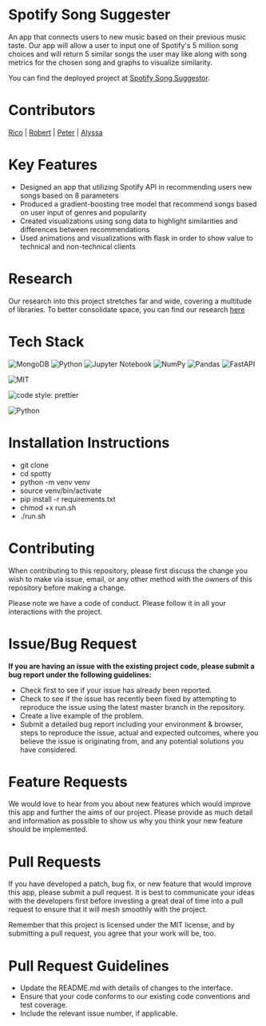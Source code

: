 # Spotify Song Suggester
An app that connects users to new music based on their previous music taste.  Our app will allow a user to input one of Spotify's 5 million song choices and will return 5 similar songs the user may like along with song metrics for the chosen song and graphs to visualize similarity.  

You can find the deployed project at [Spotify Song Suggestor](https://glacial-stream-73052.herokuapp.com).
 
# Contributors
[Rico](https://github.com/rodricobsanchez) | [Robert](https://github.com/RCD2020) | [Peter](https://github.com/prockwood) | [Alyssa](https://github.com/dagtag)

# Key Features
- Designed an app that utilizing Spotify API in recommending users new songs based on 8 parameters
- Produced a gradient-boosting tree model that recommend songs based on user input of genres and popularity
- Created visualizations using song data to highlight similarities and differences between recommendations
- Used animations and visualizations with flask in order to show value to technical and non-technical clients

# Research
Our research into this project stretches far and wide, covering a multitude of libraries. To better consolidate space, you can find our research [here](https://docs.google.com/document/d/1SlY2ig-VE0LyuT09E9C9ZZwuhAe_7jum3lbphLHYZKk/edit)

# Tech Stack
![MongoDB](https://img.shields.io/badge/MongoDB-%234ea94b.svg?style=for-the-badge&logo=mongodb&logoColor=white)
![Python](https://img.shields.io/badge/python-3670A0?style=for-the-badge&logo=python&logoColor=ffdd54)
![Jupyter Notebook](https://img.shields.io/badge/jupyter-%23FA0F00.svg?style=for-the-badge&logo=jupyter&logoColor=white)
![NumPy](https://img.shields.io/badge/numpy-%23013243.svg?style=for-the-badge&logo=numpy&logoColor=white)
![Pandas](https://img.shields.io/badge/pandas-%23150458.svg?style=for-the-badge&logo=pandas&logoColor=white)
![FastAPI](https://img.shields.io/badge/FastAPI-005571?style=for-the-badge&logo=fastapi)


![MIT](https://img.shields.io/packagist/l/doctrine/orm.svg)  

![code style: prettier](https://img.shields.io/badge/code_style-prettier-ff69b4.svg?style=flat-square) 

![Python](https://img.shields.io/pypi/pyversions/VS)

# Installation Instructions
- git clone <DS Repo URL>
- cd spotty
- python -m venv venv
- source venv/bin/activate
- pip install -r requirements.txt
- chmod +x run.sh
- ./run.sh

# Contributing
When contributing to this repository, please first discuss the change you wish to make via issue, email, or any other method with the owners of this repository before making a change.

Please note we have a code of conduct. Please follow it in all your interactions with the project.

# Issue/Bug Request
**If you are having an issue with the existing project code, please submit a bug report under the following guidelines:**

- Check first to see if your issue has already been reported.
- Check to see if the issue has recently been fixed by attempting to reproduce the issue using the latest master branch in the repository.
- Create a live example of the problem.
- Submit a detailed bug report including your environment & browser, steps to reproduce the issue, actual and expected outcomes, where you believe the issue is originating from, and any potential solutions you have considered.

# Feature Requests
We would love to hear from you about new features which would improve this app and further the aims of our project. Please provide as much detail and information as possible to show us why you think your new feature should be implemented.

# Pull Requests
If you have developed a patch, bug fix, or new feature that would improve this app, please submit a pull request. It is best to communicate your ideas with the developers first before investing a great deal of time into a pull request to ensure that it will mesh smoothly with the project.

Remember that this project is licensed under the MIT license, and by submitting a pull request, you agree that your work will be, too.

# Pull Request Guidelines
- Update the README.md with details of changes to the interface.
- Ensure that your code conforms to our existing code conventions and test coverage.
- Include the relevant issue number, if applicable.
